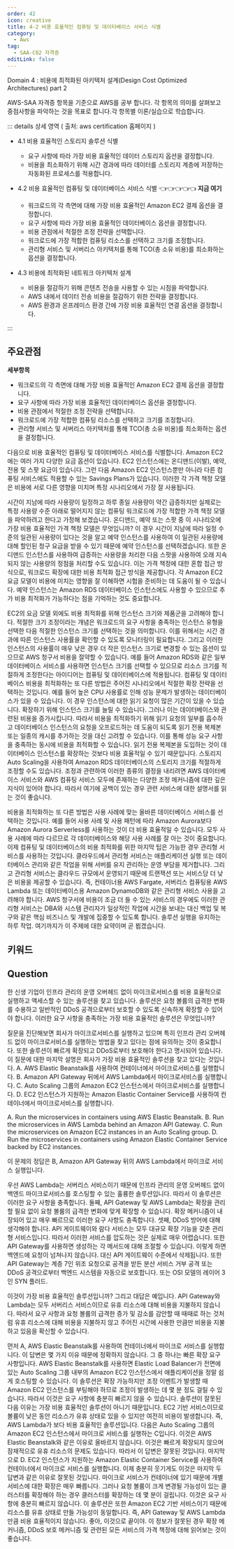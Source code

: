 ```yaml
---
order: 42
icon: creative
title: 4-2 비용 효율적인 컴퓨팅 및 데이터베이스 서비스 식별
category: 
  - Aws
tag: 
  - SAA-C02 자격증
editLink: false
---
```

Domain 4 : 비용에 최적화된 아키텍처 설계(Design Cost Optimized Architectures) part 2
  
AWS-SAA 자격증 항목을 기준으로 AWS를 공부 합니다. 각 항목의 의미를 살펴보고 중점사항을 파악하는 것을 목표로 합니다.각 항목별 이론/실습으로 학습합니다.

::: details 상세 영역 ( 출처: aws certification 홈페이지 )

* 4.1 비용 효율적인 스토리지 솔루션 식별 
  * 요구 사항에 따라 가장 비용 효율적인 데이터 스토리지 옵션을 결정합니다.
  * 비용을 최소화하기 위해 시간 경과에 따라 데이터를 스토리지 계층에 저장하는 자동화된
프로세스를 적용합니다.

* 4.2 비용 효율적인 컴퓨팅 및 데이터베이스 서비스 식별 👈👈👈👈👈 **지금 여기**
  * 워크로드의 각 측면에 대해 가장 비용 효율적인 Amazon EC2 결제 옵션을 결정합니다.
  * 요구 사항에 따라 가장 비용 효율적인 데이터베이스 옵션을 결정합니다.
  * 비용 관점에서 적절한 조정 전략을 선택합니다.
  * 워크로드에 가장 적합한 컴퓨팅 리소스를 선택하고 크기를 조정합니다.
  * 관리형 서비스 및 서버리스 아키텍처를 통해 TCO(총 소유 비용)를 최소화하는 옵션을
결정합니다.

* 4.3 비용에 최적화된 네트워크 아키텍처 설계
  * 비용을 절감하기 위해 콘텐츠 전송을 사용할 수 있는 시점을 파악합니다.
  * AWS 내에서 데이터 전송 비용을 절감하기 위한 전략을 결정합니다.
  * AWS 환경과 온프레미스 환경 간에 가장 비용 효율적인 연결 옵션을 결정합니다.

:::

## 주요관점
**세부항목**

- 워크로드의 각 측면에 대해 가장 비용 효율적인 Amazon EC2 결제 옵션을 결정합니다.
- 요구 사항에 따라 가장 비용 효율적인 데이터베이스 옵션을 결정합니다.
- 비용 관점에서 적절한 조정 전략을 선택합니다.
- 워크로드에 가장 적합한 컴퓨팅 리소스를 선택하고 크기를 조정합니다.
- 관리형 서비스 및 서버리스 아키텍처를 통해 TCO(총 소유 비용)를 최소화하는 옵션을
  결정합니다.

다음으로 비용 효율적인 컴퓨팅 및 데이터베이스 서비스를 식별합니다. Amazon EC2에는 여러 가지 다양한 요금 옵션이 있습니다. EC2 인스턴스에는 온디맨드(이발), 예약, 전용 및 스팟 요금이 있습니다. 그런 다음 Amazon EC2 인스턴스뿐만 아니라 다른 컴퓨팅 서비스에도 적용할 수 있는 Savings Plans가 있습니다. 이러한 각 가격 책정 모델은 비용에 서로 다른 영향을 미치며 특정 시나리오에서 가장 잘 사용됩니다.

시간이 지남에 따라 사용량이 일정하고 하루 종일 사용량이 약간 급증하지만 실제로는 특정 사용량 수준 아래로 떨어지지 않는 컴퓨팅 워크로드에 가장 적합한 가격 책정 모델을 파악하려고 한다고 가정해 보겠습니다. 온디맨드, 예약 또는 스팟 중 이 시나리오에 가장 비용 효율적인 가격 책정 모델은 무엇입니까? 이 경우 시간이 지남에 따라 일정 수준의 일관된 사용량이 있다는 것을 알고 예약 인스턴스를 사용하여 이 일관된 사용량에 대해 할인된 청구 요금을 받을 수 있기 때문에 예약 인스턴스를 선택하겠습니다. 또한 온디맨드 인스턴스를 사용하여 급증하는 사용량을 처리한 다음 스팟을 사용하여 오래 지속되지 않는 사용량의 정점을 처리할 수도 있습니다. 이는 가격 책정에 대한 혼합 접근 방식으로, 워크로드 확장에 대한 비용 최적화 접근 방식을 제공합니다. 각 Amazon EC2 요금 모델이 비용에 미치는 영향을 잘 이해하면 시험을 준비하는 데 도움이 될 수 있습니다. 예약 인스턴스는 Amazon RDS 데이터베이스 인스턴스에도 사용할 수 있으므로 추가 비용 최적화가 가능하다는 점을 기억하는 것도 중요합니다.

EC2의 요금 모델 외에도 비용 최적화를 위해 인스턴스 크기와 제품군을 고려해야 합니다. 적절한 크기 조정이라는 개념은 워크로드의 요구 사항을 충족하는 인스턴스 유형을 선택한 다음 적절한 인스턴스 크기를 선택하는 것을 의미합니다. 이를 위해서는 시간 경과에 따른 인스턴스 사용률을 확인할 수 있도록 모니터링이 필요합니다. 그리고 이러한 인스턴스의 사용률이 매우 낮은 경우 더 작은 인스턴스 크기로 변경할 수 있는 옵션이 있으므로 AWS 청구서 비용을 절약할 수 있습니다. 예를 들어 Amazon RDS와 같은 일부 데이터베이스 서비스를 사용하면 인스턴스 크기를 선택할 수 있으므로 리소스 크기를 적절하게 조정한다는 아이디어는 컴퓨팅 및 데이터베이스에 적용됩니다. 컴퓨팅 및 데이터베이스 비용을 최적화하는 또 다른 방법은 주어진 시나리오에서 적절한 확장 전략을 선택하는 것입니다. 예를 들어 높은 CPU 사용률로 인해 성능 문제가 발생하는 데이터베이스가 있을 수 있습니다. 이 경우 인스턴스에 대한 읽기 요청이 많은 기간이 있을 수 있습니다. 확장하기 위해 인스턴스 크기를 늘릴 수 있습니다. 그러나 이는 데이터베이스와 관련된 비용을 증가시킵니다. 따라서 비용을 최적화하기 위해 읽기 요청의 일부를 흡수하고 데이터베이스 인스턴스의 요청을 오프로드하는 데 도움이 되도록 읽기 전용 복제본 또는 일종의 캐시를 추가하는 것을 대신 고려할 수 있습니다. 이를 통해 성능 요구 사항을 충족하는 동시에 비용을 최적화할 수 있습니다. 읽기 전용 복제본을 도입하는 것이 데이터베이스 인스턴스를 확장하는 것보다 비용 효율적일 수 있기 때문입니다. 스토리지 Auto Scaling을 사용하여 Amazon RDS 데이터베이스의 스토리지 크기를 적절하게 조정할 수도 있습니다. 조정과 관련하여 이러한 종류의 결정을 내리려면 AWS 데이터베이스 서비스와 AWS 컴퓨팅 서비스 모두에 존재하는 다양한 조정 메커니즘에 대한 깊은 지식이 있어야 합니다. 따라서 여기에 공백이 있는 경우 관련 서비스에 대한 설명서를 읽는 것이 좋습니다.

비용을 최적화하는 또 다른 방법은 사용 사례에 맞는 올바른 데이터베이스 서비스를 선택하는 것입니다. 예를 들어 사용 사례 및 사용 패턴에 따라 Amazon Aurora보다 Amazon Aurora Serverless를 사용하는 것이 더 비용 효율적일 수 있습니다. 모두 사용 사례에 따라 다르므로 각 데이터베이스와 해당 사용 사례를 잘 아는 것이 중요합니다. 이제 컴퓨팅 및 데이터베이스의 비용 최적화를 위한 마지막 팁은 가능한 경우 관리형 서비스를 사용하는 것입니다. 클라우드에서 관리형 서비스는 애플리케이션 실행 또는 데이터베이스 관리와 같은 작업을 위해 서버를 유지 관리하는 운영 부담을 제거합니다. 그리고 관리형 서비스는 클라우드 규모에서 운영되기 때문에 트랜잭션 또는 서비스당 더 낮은 비용을 제공할 수 있습니다. 즉, 컨테이너용 AWS Fargate, 서버리스 컴퓨팅용 AWS Lambda 또는 데이터베이스용 Amazon DynamoDB와 같은 관리형 서비스 사용을 고려해야 합니다. AWS 청구서에 비용이 조금 더 들 수 있는 서비스의 경우에도 이러한 관리형 서비스는 DBA와 시스템 관리자가 일상적인 작업에 시간을 보내는 대신 백업 및 복구와 같은 핵심 비즈니스 및 개발에 집중할 수 있도록 합니다. 솔루션 실행을 유지하는 하루 작업. 여기까지가 이 주제에 대한 요약이며 곧 뵙겠습니다.

## 키워드

## Question

한 신생 기업이 인프라 관리의 운영 오버헤드 없이 마이크로서비스를 비용 효율적으로 실행하고 액세스할 수 있는 솔루션을 찾고 있습니다. 솔루션은 요청 볼륨의 급격한 변화를 수용하고 일반적인 DDoS 공격으로부터 보호할 수 있도록 신속하게 확장할 수 있어야 합니다. 이러한 요구 사항을 충족하는 가장 비용 효율적인 솔루션은 무엇입니까?

질문을 진단해보면 회사가 마이크로서비스를 실행하고 있으며 특히 인프라 관리 오버헤드 없이 마이크로서비스를 실행하는 방법을 찾고 있다는 점에 유의하는 것이 중요합니다. 또한 솔루션이 빠르게 확장되고 DDoS로부터 보호해야 한다고 명시되어 있습니다. 이 질문에 대한 마지막 설명은 회사가 가장 비용 효율적인 솔루션을 찾고 있다는 것입니다.
A. AWS Elastic Beanstalk를 사용하여 컨테이너에서 마이크로서비스를 실행합니다.
B. Amazon API Gateway 뒤에서 AWS Lambda에서 마이크로서비스를 실행합니다.
C. Auto Scaling 그룹의 Amazon EC2 인스턴스에서 마이크로서비스를 실행합니다.
D. EC2 인스턴스가 지원하는 Amazon Elastic Container Service를 사용하여 컨테이너에서 마이크로서비스를 실행합니다.

A. Run the microservices in containers using AWS Elastic Beanstalk.
B. Run the microservices in AWS Lambda behind an Amazon API Gateway.
C. Run the microservices on Amazon EC2 instances in an Auto Scaling group.
D. Run the microservices in containers using Amazon Elastic Container Service backed by EC2 instances.

이 문제의 정답은 B, Amazon API Gateway 뒤의 AWS Lambda에서 마이크로 서비스 실행입니다.

우선 AWS Lambda는 서버리스 서비스이기 때문에 인프라 관리의 운영 오버헤드 없이 백엔드 마이크로서비스를 호스팅할 수 있는 훌륭한 솔루션입니다. 따라서 이 솔루션은 이러한 요구 사항을 충족합니다. 둘째, API Gateway 및 AWS Lambda는 확장을 관리할 필요 없이 요청 볼륨의 급격한 변화에 맞게 확장할 수 있습니다. 확장 메커니즘이 내장되어 있고 매우 빠르므로 이러한 요구 사항도 충족합니다. 셋째, DDoS 방어에 대해 생각해야 합니다. API 게이트웨이와 람다 서비스는 모두 대규모 확장 기능을 갖춘 관리형 서비스입니다. 따라서 이러한 서비스를 압도하는 것은 실제로 매우 어렵습니다. 또한 API Gateway를 사용하면 생성하는 각 메서드에 대해 조절할 수 있습니다. 이렇게 하면 백엔드에 요청이 넘쳐나지 않습니다. 대신 API 게이트웨이 수준에서 삭제됩니다. 또한 API Gateway는 계층 7인 위조 요청으로 공격을 받든 분산 서비스 거부 공격 또는 DDoS 공격으로부터 백엔드 시스템을 자동으로 보호합니다. 또는 OSI 모델의 레이어 3인 SYN 플러드.

이것이 가장 비용 효율적인 솔루션입니까? 그리고 대답은 예입니다. API Gateway와 Lambda는 모두 서버리스 서비스이므로 유휴 리소스에 대해 비용을 지불하지 않습니다. 따라서 요구 사항과 요청 볼륨의 급격한 증가 및 감소를 감안할 때 때때로 하는 것처럼 유휴 리소스에 대해 비용을 지불하지 않고 주어진 시간에 사용한 만큼만 비용을 지불하고 있음을 확신할 수 있습니다.

먼저 A, AWS Elastic Beanstalk를 사용하여 컨테이너에서 마이크로 서비스를 실행합니다. 이 답변은 몇 가지 이유 때문에 정확하지 않습니다. 그 중 하나는 빠른 확장 요구 사항입니다. AWS Elastic Beanstalk를 사용하면 Elastic Load Balancer가 전면에 있는 Auto Scaling 그룹 내부의 Amazon EC2 인스턴스에서 애플리케이션을 정말 쉽게 호스팅할 수 있습니다. 이 솔루션은 확장 가능하지만 조정 이벤트가 발생할 때 Amazon EC2 인스턴스를 부팅해야 하므로 조정이 발생하는 데 몇 분 정도 걸릴 수 있습니다. 따라서 이것은 요구 사항에 충분히 빠르지 않을 수 있습니다. 솔루션이 잘못된 다음 이유는 가장 비용 효율적인 솔루션이 아니기 때문입니다. EC2 기반 서비스이므로 볼륨이 낮은 동안 리소스가 유휴 상태로 있을 수 있지만 여전히 비용이 발생합니다. 즉, AWS Lambda가 보다 비용 효율적인 솔루션입니다. 다음은 Auto Scaling 그룹의 Amazon EC2 인스턴스에서 마이크로 서비스를 실행하는 C입니다. 이것은 AWS Elastic Beanstalk와 같은 이유로 올바르지 않습니다. 이것은 빠르게 확장되지 않으며 잠재적으로 유휴 리소스의 문제도 있습니다. 따라서 이 답변은 잘못된 것입니다. 마지막으로 D. EC2 인스턴스가 지원하는 Amazon Elastic Container Service를 사용하여 컨테이너에서 마이크로 서비스를 실행합니다. 이제 충분히 웃기게도 이것은 마지막 두 답변과 같은 이유로 잘못된 것입니다. 마이크로 서비스가 컨테이너에 있기 때문에 개별 서비스에 대한 확장은 매우 빠릅니다. 그러나 요청 볼륨이 크게 변경될 가능성이 있는 클러스터를 확장해야 하는 경우 클러스터를 확장하는 데 몇 분이 걸립니다. 이것은 요구 사항에 충분히 빠르지 않습니다. 이 솔루션은 또한 Amazon EC2 기반 서비스이기 때문에 리소스를 유휴 상태로 만들 가능성이 동일합니다. 즉, API Gateway 및 AWS Lambda만큼 비용 효율적이지 않습니다. 좋아, 이것으로 끝이야. 이 정보가 잘못된 경우 확장 메커니즘, DDoS 보호 메커니즘 및 관련된 모든 서비스의 가격 책정에 대해 읽어보는 것이 좋습니다.

